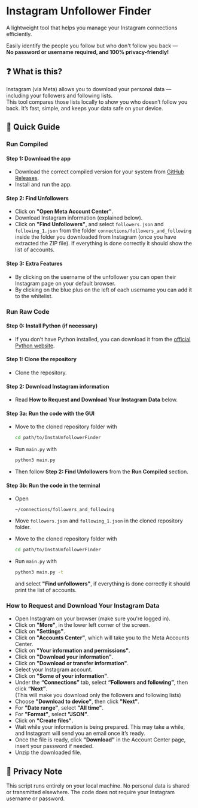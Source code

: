 # Instagram Unfollower Finder

A lightweight tool that helps you manage your Instagram connections efficiently.

Easily identify the people you follow but who don't follow you back —  
**No password or username required, and 100% privacy-friendly!**

## ❓ What is this?

Instagram (via Meta) allows you to download your personal data — including your followers and following lists.  
This tool compares those lists locally to show you who doesn’t follow you back. It’s fast, simple, and keeps your data safe on your device.

## 📗 Quick Guide

### Run Compiled

#### Step 1: Download the app

- Download the correct compiled version for your system from [GitHub Releases](https://github.com/SmartsvXD/InstaUnfollowerFinder/releases).
- Install and run the app.

#### Step 2: Find Unfollowers

- Click on **"Open Meta Account Center"**.
- Download Instagram information (explained below).
- Click on **"Find Unfollowers"**, and select `followers.json` and `following_1.json` from the folder `connections/followers_and_following` inside the folder you downloaded from Instagram (once you have extracted the ZIP file). If everything is done correctly it should show the list of accounts.

#### Step 3: Extra Features

- By clicking on the username of the unfollower you can open their Instagram page on your default browser.
- By clicking on the blue plus on the left of each username you can add it to the whitelist.

### Run Raw Code

#### Step 0: Install Python (if necessary)

- If you don’t have Python installed, you can download it from the [official Python website](https://www.python.org/).

#### Step 1: Clone the repository

- Clone the repository.

#### Step 2: Download Instagram information

- Read **How to Request and Download Your Instagram Data** below.
  
#### Step 3a: Run the code with the GUI

- Move to the cloned repository folder with  

  ``` bash
  cd path/to/InstaUnfollowerFinder
  ```

- Run `main.py` with  

  ``` bash
  python3 main.py
  ```

- Then follow **Step 2: Find Unfollowers** from the **Run Compiled** section.

#### Step 3b: Run the code in the terminal

- Open  

  ``` text
  ~/connections/followers_and_following
  ```

- Move `followers.json` and `following_1.json` in the cloned repository folder.
- Move to the cloned repository folder with  

  ``` bash
  cd path/to/InstaUnfollowerFinder
  ```

- Run `main.py` with  

  ``` bash
  python3 main.py -t
  ```

  and select **"Find unfollowers"**, if everything is done correctly it should print the list of accounts.

### How to Request and Download Your Instagram Data

- Open Instagram on your browser (make sure you're logged in).
- Click on **"More"**, in the lower left corner of the screen.
- Click on **"Settings"**.
- Click on **"Accounts Center"**, which will take you to the Meta Accounts Center.
- Click on **"Your information and permissions"**.
- Click on **"Download your information"**.
- Click on **"Download or transfer information"**.
- Select your Instagram account.
- Click on **"Some of your information"**.
- Under the **“Connections”** tab, select **“Followers and following”**, then click **“Next”**. \
  (This will make you download only the followers and following lists)
- Choose **"Download to device"**, then click **"Next"**.
- For **"Date range"**, select **"All time"**.
- For **"Format"**, select **"JSON"**.
- Click on **"Create files"**.
- Wait while your information is being prepared. This may take a while, and Instagram will send you an email once it’s ready.
- Once the file is ready, click **"Download"** in the Account Center page, insert your password if needed.
- Unzip the downloaded file.

## 🔑 Privacy Note

This script runs entirely on your local machine. No personal data is shared or transmitted elsewhere. The code does not require your Instagram username or password.
